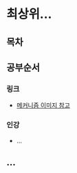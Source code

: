 # 최상위...
## 목차
## 공부순서
### 링크
* [메커니즘 이미지 참고](https://www.google.com/search?q=smart+contract+mechanism&source=lnms&tbm=isch&sa=X&ved=2ahUKEwiEl932j6b1AhXOMN4KHdGHAcQQ_AUoAXoECAEQAw&biw=1536&bih=754&dpr=1.25#imgrc=66Da0NdGPwDYNM)
### 인강
* ...
## ...
